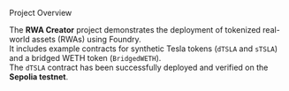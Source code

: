 Project Overview

The **RWA Creator** project demonstrates the deployment of tokenized real-world assets (RWAs) using Foundry.  
It includes example contracts for synthetic Tesla tokens (`dTSLA` and `sTSLA`) and a bridged WETH token (`BridgedWETH`).  
The `dTSLA` contract has been successfully deployed and verified on the **Sepolia testnet**.